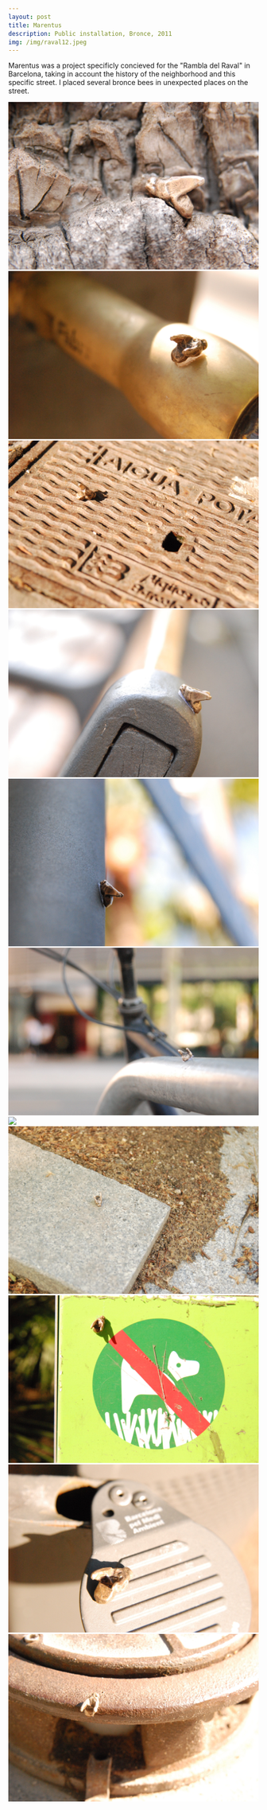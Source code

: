 ```yaml
---
layout: post
title: Marentus
description: Public installation, Bronce, 2011
img: /img/raval12.jpeg
---
```


Marentus was a project specificly concieved for the "Rambla del Raval" in Barcelona, taking in account the history of the neighborhood and this specific street. I placed several bronce bees in unexpected places on the street.


<div class="img_row">
  <img class="col three" src="/img/raval1.jpeg"/>
</div>
<div class="img_row">
  <img class="col three" src="/img/raval2.jpeg"/>
</div>
<div class="img_row">
  <img class="col three" src="/img/raval3.jpeg"/>
</div>
<div class="img_row">
  <img class="col three" src="/img/raval4.jpeg"/>
</div>
<div class="img_row">
  <img class="col three" src="/img/raval5.jpeg"/>
</div>
<div class="img_row">
  <img class="col three" src="/img/raval6.jpeg"/>
</div>
<div class="img_row">
  <img class="col three" src="/img/raval7.jpeg"/>
</div>
<div class="img_row">
  <img class="col three" src="/img/raval8.jpeg"/>
</div>
<div class="img_row">
  <img class="col three" src="/img/raval9.jpeg"/>
</div>
<div class="img_row">
  <img class="col three" src="/img/raval10.jpeg"/>
</div>
<div class="img_row">
  <img class="col three" src="/img/raval11.jpeg"/>
</div>
<div class="col three caption">
	
</div>
